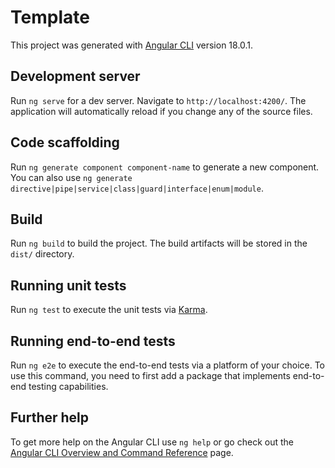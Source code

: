 # Template

This project was generated with
[Angular CLI](https://github.com/angular/angular-cli) version 18.0.1.

## Development server

Run `ng serve` for a dev server. Navigate to `http://localhost:4200/`. The
application will automatically reload if you change any of the source files.

## Code scaffolding

Run `ng generate component component-name` to generate a new component. You can
also use `ng generate directive|pipe|service|class|guard|interface|enum|module`.

## Build

Run `ng build` to build the project. The build artifacts will be stored in the
`dist/` directory.

## Running unit tests

Run `ng test` to execute the unit tests via
[Karma](https://karma-runner.github.io).

## Running end-to-end tests

Run `ng e2e` to execute the end-to-end tests via a platform of your choice. To
use this command, you need to first add a package that implements end-to-end
testing capabilities.

## Further help

To get more help on the Angular CLI use `ng help` or go check out the
[Angular CLI Overview and Command Reference](https://angular.dev/tools/cli)
page.
